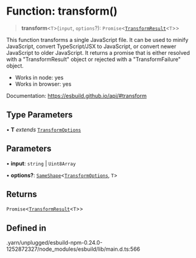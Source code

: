 # Function: transform()

> **transform**\<`T`\>(`input`, `options`?): `Promise`\<[`TransformResult`](../interfaces/TransformResult.md)\<`T`\>\>

This function transforms a single JavaScript file. It can be used to minify
JavaScript, convert TypeScript/JSX to JavaScript, or convert newer JavaScript
to older JavaScript. It returns a promise that is either resolved with a
"TransformResult" object or rejected with a "TransformFailure" object.

- Works in node: yes
- Works in browser: yes

Documentation: https://esbuild.github.io/api/#transform

## Type Parameters

• **T** *extends* [`TransformOptions`](../interfaces/TransformOptions.md)

## Parameters

• **input**: `string` \| `Uint8Array`

• **options?**: [`SameShape`](../type-aliases/SameShape.md)\<[`TransformOptions`](../interfaces/TransformOptions.md), `T`\>

## Returns

`Promise`\<[`TransformResult`](../interfaces/TransformResult.md)\<`T`\>\>

## Defined in

.yarn/unplugged/esbuild-npm-0.24.0-1252872327/node\_modules/esbuild/lib/main.d.ts:566
